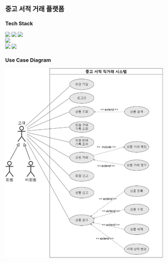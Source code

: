 ## 중고 서적 거래 플랫폼

### Tech Stack
<img src="https://img.shields.io/badge/Spring-6DB33F?style=flat-square&logo=Spring&logoColor=white"/></a>
<img src="https://img.shields.io/badge/Spring%20Boot-6DB33F?style=flat-square&logo=SpringBoot&logoColor=white"/></a>
<img src="https://img.shields.io/badge/Hibernate-59666C?style=flat-square&logo=Hibernate&logoColor=white"/></a>
</br>
<img src="https://img.shields.io/badge/Java-007396?style=flat-square&logoColor=white"/></a></br>
<img src="https://img.shields.io/badge/MySQL-4479A1?style=flat-square&logoColor=white"/></a>
<img src="https://img.shields.io/badge/H2-4479A1?style=flat-square&logoColor=white"/></a></br>

### Use Case Diagram
![Use Case Diagram](./documents/Use_Case_Diagram.png)
